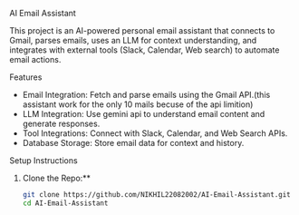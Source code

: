 AI Email Assistant

This project is an AI-powered personal email assistant that connects to Gmail, parses emails, uses an LLM for context understanding, and integrates with external tools (Slack, Calendar, Web search) to automate email actions.

Features
- Email Integration: Fetch and parse emails using the Gmail API.(this assistant work for the only 10 mails becuse of the api limition)
- LLM Integration: Use gemini api to understand email content and generate responses.
- Tool Integrations: Connect with Slack, Calendar, and Web Search APIs.
- Database Storage: Store email data for context and history.

 Setup Instructions
1. Clone the Repo:**  
   ```bash
   git clone https://github.com/NIKHIL22082002/AI-Email-Assistant.git
   cd AI-Email-Assistant
